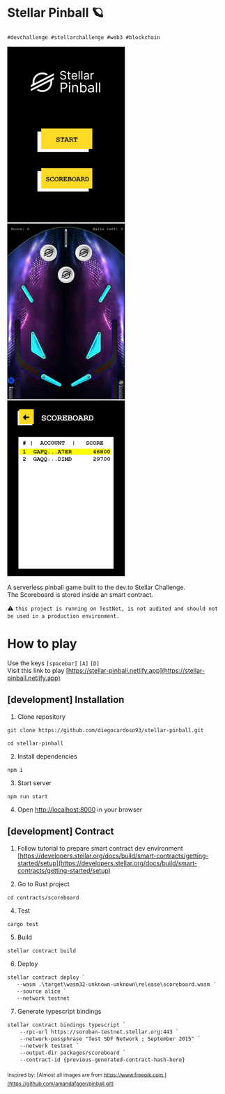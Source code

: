 # Stellar Pinball 🪐

`#devchallenge #stellarchallenge #web3 #blockchain`   
  
  
 ![startscreen](https://github.com/diegocardoso93/stellar-pinball/blob/main/prints/0startscreen.png?raw=true) ![gamescreen](https://github.com/diegocardoso93/stellar-pinball/blob/main/prints/1gamescreen.png?raw=true) ![scoreboardscreen](https://github.com/diegocardoso93/stellar-pinball/blob/main/prints/2scoreboardscreen.png?raw=true)

A serverless pinball game built to the dev.to Stellar Challenge.  
The Scoreboard is stored inside an smart contract.

⚠ `this project is running on TestNet, is not audited and should not be used in a production environment.`

# How to play
Use the keys `[spacebar]` `[A]` `[D]`  
Visit this link to play [https://stellar-pinball.netlify.app](https://stellar-pinball.netlify.app)

## [development] Installation

1. Clone repository

```
git clone https://github.com/diegocardoso93/stellar-pinball.git
```

```
cd stellar-pinball
```

2. Install dependencies

```
npm i
```

3. Start server

```
npm run start
```

4. Open [http://localhost:8000](http://localhost:8000) in your browser

## [development] Contract

1. Follow tutorial to prepare smart contract dev environment [https://developers.stellar.org/docs/build/smart-contracts/getting-started/setup](https://developers.stellar.org/docs/build/smart-contracts/getting-started/setup)

2. Go to Rust project
```
cd contracts/scoreboard
```

4. Test
```
cargo test
```

5. Build
```
stellar contract build
```

6. Deploy
```
stellar contract deploy `
   --wasm .\target\wasm32-unknown-unknown\release\scoreboard.wasm `
   --source alice `
   --network testnet
```

7. Generate typescript bindings
```
stellar contract bindings typescript `
    --rpc-url https://soroban-testnet.stellar.org:443 `
    --network-passphrase "Test SDF Network ; September 2015" `
    --network testnet `
    --output-dir packages/scoreboard `
    --contract-id {previous-generated-contract-hash-here}
```

<sub>Inspired by: [Almost all images are from https://www.freepik.com.](https://github.com/amandafager/pinball.git)</sub>   
